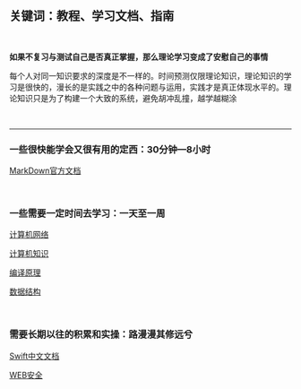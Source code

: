 ## 关键词：教程、学习文档、指南


<br>

**如果不复习与测试自己是否真正掌握，那么理论学习变成了安慰自己的事情**

每个人对同一知识要求的深度是不一样的。时间预测仅限理论知识，理论知识的学习是很快的，漫长的是实践之中的各种问题与运用，实践才是真正体现水平的。理论知识只是为了构建一个大致的系统，避免胡冲乱撞，越学越糊涂

<br>

********

### 一些很快能学会又很有用的定西：30分钟—8小时

[MarkDown官方文档](https://markdown.com.cn/basic-syntax/line-breaks.html)

[]()  

[]()  

[]()  

<br>

### 一些需要一定时间去学习：一天至一周
[计算机网络](https://lfool.gitbook.io/computer-network/di-yi-zhang-wang-luo-ji-chu-zhi-shi)  

[计算机知识](https://lfool.gitbook.io/compiling-principle/)  

[编译原理](https://lfool.gitbook.io/compiling-principle/)  

[数据结构](https://lfool.gitbook.io/compiling-principle/)  

<br>

### 需要长期以往的积累和实操：路漫漫其修远兮

[Swift中文文档](https://swiftgg.gitbook.io/swift/swift-jiao-cheng/01_the_basics)  

[WEB安全](https://websec.readthedocs.io/zh/latest/index.html)
